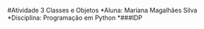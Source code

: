 #Atividade 3 Classes e Objetos
*Aluna: Mariana Magalhães Silva
*Disciplina: Programação em Python
*###IDP
